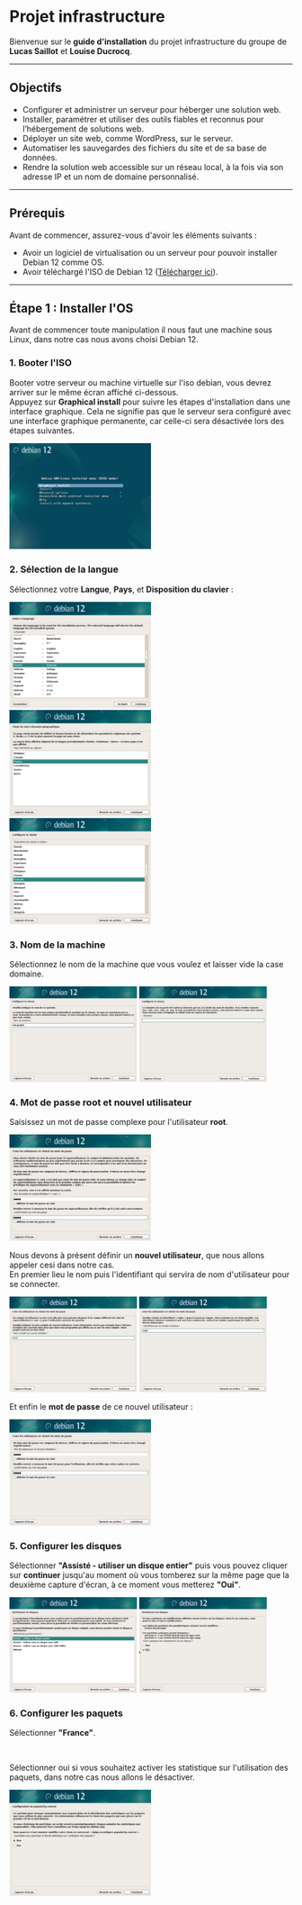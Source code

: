 # Projet infrastructure

Bienvenue sur le **guide d'installation** du projet infrastructure du groupe de **Lucas Saillot** et **Louise Ducrocq**.

---

## Objectifs

- Configurer et administrer un serveur pour héberger une solution web.  
- Installer, paramétrer et utiliser des outils fiables et reconnus pour l’hébergement de solutions web.  
- Déployer un site web, comme WordPress, sur le serveur.  
- Automatiser les sauvegardes des fichiers du site et de sa base de données.  
- Rendre la solution web accessible sur un réseau local, à la fois via son adresse IP et un nom de domaine personnalisé.  



---

## Prérequis

Avant de commencer, assurez-vous d'avoir les éléments suivants :

- Avoir un logiciel de virtualisation ou un serveur pour pouvoir installer Debian 12 comme OS.
- Avoir téléchargé l'ISO de Debian 12 ([Télécharger ici](https://www.debian.org/download)).

---

## Étape 1 : Installer l'OS

Avant de commencer toute manipulation il nous faut une machine sous Linux, dans notre cas nous avons choisi Debian 12.
### 1. Booter l'ISO

Booter votre serveur ou machine virtuelle sur l'iso debian, vous devrez arriver sur le même écran affiché ci-dessous.  
Appuyez sur **Graphical install** pour suivre les étapes d'installation dans une interface graphique. Cela ne signifie pas que le serveur sera configuré avec une interface graphique permanente, car celle-ci sera désactivée lors des étapes suivantes.

<p align="left">
  <img src="img/etape1.png" alt="" width="50%" />
</p>

### 2. Sélection de la langue

Sélectionnez votre **Langue**, **Pays**, et **Disposition du clavier** :  

<p align="left">
  <img src="img/etape2.png" alt="Sélectionner la langue" width="50%" />
  <img src="img/etape3.png" alt="Sélectionner le pays" width="50%" />
  <img src="img/etape4.png" alt="Sélectionner la disposition du clavier" width="50%" />
</p>

### 3. Nom de la machine

Sélectionnez le nom de la machine que vous voulez et laisser vide la case domaine.

<p align="left">
  <img src="img/etape5.png" alt="Sélectionner la langue" width="45%" />
  <img src="img/etape6.png" alt="Sélectionner le pays" width="45%" />
</p>

### 4. Mot de passe root et nouvel utilisateur

Saisissez un mot de passe complexe pour l'utilisateur **root**.

<p align="left">
  <img src="img/etape7.png" alt="" width="50%" />
</p>

Nous devons à présent définir un **nouvel utilisateur**, que nous allons appeler cesi dans notre cas.   
En premier lieu le nom puis l'identifiant qui servira de nom d'utilisateur pour se connecter.

<p align="left">
  <img src="img/etape8.png" alt="Sélectionner la langue" width="45%" />
  <img src="img/etape9.png" alt="Sélectionner le pays" width="45%" />
</p>

Et enfin le **mot de passe** de ce nouvel utilisateur :

<p align="left">
  <img src="img/etape10.png" alt="" width="50%" />
</p>

### 5. Configurer les disques

Sélectionner **"Assisté - utiliser un disque entier"** puis vous pouvez cliquer sur **continuer** jusqu'au moment où vous tomberez sur la même page que la deuxième capture d'écran, à ce moment vous metterez **"Oui"**.

<p align="left">
  <img src="img/etape11.png" alt="Sélectionner la langue" width="45%" />
  <img src="img/etape12.png" alt="Sélectionner le pays" width="45%" />
</p>

### 6. Configurer les paquets

Sélectionner **"France"**.

<p align="left">
  <img src="img/etape13" alt="" width="50%" />
</p>

Sélectionner oui si vous souhaitez activer les statistique sur l'utilisation des paquets, dans notre cas nous allons le désactiver.

<p align="left">
  <img src="img/etape14.png" alt="" width="50%" />
</p>
